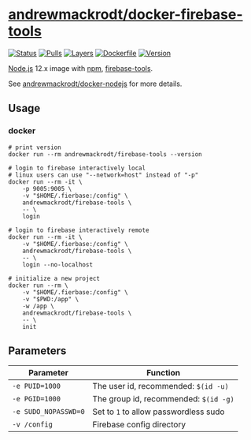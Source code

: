 # [andrewmackrodt/docker-firebase-tools](https://github.com/andrewmackrodt/dockerfiles/tree/master/firebase-tools)

[![Status](https://jenkins.mackrodt.io/buildStatus/icon?job=dockerfiles%2Ffirebase-tools)][status]
[![Pulls](https://img.shields.io/docker/pulls/andrewmackrodt/firebase-tools.svg)][pulls]
[![Layers](https://images.microbadger.com/badges/image/andrewmackrodt/firebase-tools.svg)][layers]
[![Dockerfile](https://img.shields.io/github/size/andrewmackrodt/dockerfiles/firebase-tools/Dockerfile.svg?label=dockerfile)][dockerfile]
[![Version](https://images.microbadger.com/badges/version/andrewmackrodt/firebase-tools.svg)][version]

[status]: https://jenkins.mackrodt.io/job/dockerfiles/job/firebase-tools/
[pulls]: https://hub.docker.com/r/andrewmackrodt/firebase-tools
[layers]: https://microbadger.com/images/andrewmackrodt/firebase-tools
[dockerfile]: https://github.com/andrewmackrodt/dockerfiles/blob/master/firebase-tools/Dockerfile
[version]: https://hub.docker.com/r/andrewmackrodt/firebase-tools/tags

[Node.js](https://nodejs.org/) 12.x image with [npm](https://www.npmjs.com/),
[firebase-tools](https://firebase.google.com/docs/cli/).

See [andrewmackrodt/docker-nodejs](https://github.com/andrewmackrodt/dockerfiles/tree/master/nodejs)
for more details.

## Usage

### docker

```
# print version
docker run --rm andrewmackrodt/firebase-tools --version

# login to firebase interactively local
# linux users can use "--network=host" instead of "-p"
docker run --rm -it \
    -p 9005:9005 \
    -v "$HOME/.fierbase:/config" \
    andrewmackrodt/firebase-tools \
    -- \
    login

# login to firebase interactively remote
docker run --rm -it \
    -v "$HOME/.fierbase:/config" \
    andrewmackrodt/firebase-tools \
    -- \
    login --no-localhost

# initialize a new project
docker run --rm \
    -v "$HOME/.fierbase:/config" \
    -v "$PWD:/app" \
    -w /app \
    andrewmackrodt/firebase-tools \
    -- \
    init
```

## Parameters

| Parameter | Function |
| --- | --- |
| `-e PUID=1000` | The user id, recommended: `$(id -u)` |
| `-e PGID=1000` | The group id, recommended: `$(id -g)` |
| `-e SUDO_NOPASSWD=0` | Set to `1` to allow passwordless sudo |
| `-v /config` | Firebase config directory |
